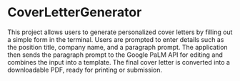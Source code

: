 # CoverLetterGenerator
This project allows users to generate personalized cover letters by filling out a simple form in the terminal. Users are prompted to enter details such as the position title, company name, and a paragraph prompt. The application then sends the paragraph prompt to the Google PaLM API for editing and combines the input into a template. The final cover letter is converted into a downloadable PDF, ready for printing or submission.